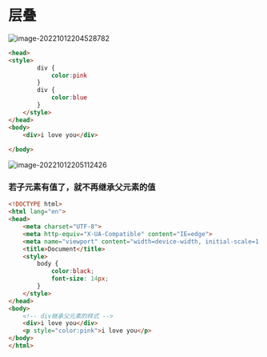 # 层叠

![image-20221012204528782](C:\Users\21063\AppData\Roaming\Typora\typora-user-images\image-20221012204528782.png)

```html
<head>
<style>
        div {
            color:pink
        }
        div {
            color:blue
        }
    </style>
</head>
<body>
    <div>i love you</div>
    
</body>
```



![image-20221012205112426](C:\Users\21063\AppData\Roaming\Typora\typora-user-images\image-20221012205112426.png)

### 若子元素有值了，就不再继承父元素的值

```html
<!DOCTYPE html>
<html lang="en">
<head>
    <meta charset="UTF-8">
    <meta http-equiv="X-UA-Compatible" content="IE=edge">
    <meta name="viewport" content="width=device-width, initial-scale=1.0">
    <title>Document</title>
    <style>
        body {
            color:black;
            font-size: 14px;
        }
    </style>
</head>
<body>
    <!-- div继承父元素的样式 -->
    <div>i love you</div>
    <p style="color:pink">i love you</p>
</body>
</html>
```

